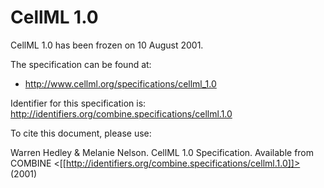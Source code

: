 # CellML 1.0

CellML 1.0 has been frozen on 10 August 2001.

The specification can be found at:

* http://www.cellml.org/specifications/cellml_1.0

Identifier for this specification is: http://identifiers.org/combine.specifications/cellml.1.0

To cite this document, please use:

Warren Hedley & Melanie Nelson. CellML 1.0 Specification. Available from COMBINE <[[http://identifiers.org/combine.specifications/cellml.1.0]]> (2001)